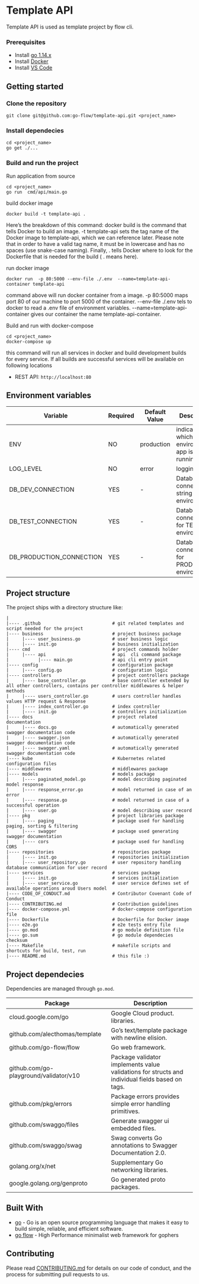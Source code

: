 # Template API

Template API is used as template project by flow cli.

### Prerequisites

- Install [go 1.14.x](https://golang.org)
- Install [Docker](https://docker.com/)
- Install [VS Code](https://code.visualstudio.com/)

## Getting started

### Clone the repository

```
git clone git@github.com:go-flow/template-api.git <project_name>
```

### Install dependecies

```
cd <project_name>
go get ./...
```

### Build and run the project

Run application from source

```
cd <project_name>
go run  cmd/api/main.go
```

build docker image

```
docker build -t template-api .
```

Here’s the breakdown of this command: docker build is the command that tells Docker to build an image. -t template-api sets the tag name of the Docker image to template-api, which we can reference later. Please note that in order to have a valid tag name, it must be in lowercase and has no spaces (use snake-case naming). Finally, . tells Docker where to look for the Dockerfile that is needed for the build ( . means here).

run docker image

```
docker run  -p 80:5000 --env-file ./.env  --name=template-api-container template-api
```

command above will run docker container from a image. -p 80:5000 maps port 80 of our machine to port 5000 of the container.
--env-file ./.env tels to docker to read a .env file of environment variables. --name=template-api-container gives our container the name template-api-container.

Build and run with docker-compose

```
cd <project_name>
docker-compose up
```

this command will run all services in docker and build development builds for every service. If all builds are successful services will be available on following locations

- REST API: `http://localhost:80`

## Environment variables

| Variable                       | Required | Default Value | Description                                    |
| -------------------------------| -------- | ------------- | ---------------------------------------------- |
| ENV                            | NO       | production    | indicates in which environment app is running  |
| LOG_LEVEL                      | NO       | error         | logging level                                  |
| DB_DEV_CONNECTION              | YES      | -             | Database connection string for DEV environment |
| DB_TEST_CONNECTION             | YES      | -             | Database connection for TEST environment       |
| DB_PRODUCTION_CONNECTION       | YES      | -             | Database connection for PRODUCTION environment |



## Project structure

The project ships with a directory structure like:

```
|
|---- .github                           # git related templates and script needed for the project
|---- business                          # project business package
|     |---- user_business.go            # user business logic
|     |---- init.go                     # business initialization
|---- cmd                               # project commands holder
|     |---- api                         # api  cli command package
|           |---- main.go               # api cli entry point
|---- config                            # configuration package
|     |---- config.go                   # configuration logic
|---- controllers                       # project controllers package
|     |---- base_controller.go          # base controller extended by all other controllers, contains per controller middlewares & helper methods
|     |---- users_controller.go         # users controller handles values HTTP request & Response
|     |---- index_controller.go         # index controller
|     |---- init.go                     # controllers initialization
|---- docs                              # project related documentation
|     |---- docs.go                     # automatically generated swagger documentation code
|     |---- swagger.json                # automatically generated swagger documentation code
|     |---- swagger.yaml                # automatically generated swagger documentation code
|---- kube                              # Kubernetes related configuration files
|---- middlewares                       # middlewares package
|---- models                            # models package
|     |---- paginated_model.go          # model describing paginated model response
|     |---- response_error.go           # model returned in case of an error
|     |---- response.go                 # model returned in case of a successful operation
|     |---- user.go                     # model describing user record
|---- pkg                               # project libraries package
|     |---- paging                      # package used for handling paging, sorting & filtering
|     |---- swagger                     # package used generating swagger documentation
|     |---- cors                        # package used for handling CORS
|---- repositories                      # repositories package
|     |---- init.go                     # repositories initialization
|     |---- user_repository.go          # user repository handling database communication for user record
|---- services                          # services package
|     |---- init.go                     # services initialization
|     |---- user_service.go             # user service defines set of available operations aroud Users model
|---- CODE_OF_CONDUCT.md                # Contributor Covenant Code of Conduct
|---- CONTRIBUTING.md                   # Contribution guidelines
|---- docker-compose.yml                # docker-compose configuration file
|---- Dockerfile                        # Dockerfile for Docker image
|---- e2e.go                            # e2e tests entry file
|---- go.mod                            # go module definition file
|---- go.sum                            # go module dependecies checksum
|---- Makefile                          # makefile scripts and shortcuts for build, test, run
|---- README.md                         # this file :)
```

## Project dependecies

Dependencies are managed through `go.mod`.

| Package                             | Description                               |
| ----------------------------------- | ----------------------------------------- |
| cloud.google.com/go             | Google Cloud product. libraries.                          |
| github.com/alecthomas/template      | Go’s text/template package with newline elision.                   |
| github.com/go-flow/flow             | Go web framework.                          |
| github.com/go-playground/validator/v10 | Package validator implements value validations for structs and individual fields based on tags.                  |
| github.com/pkg/errors    | Package errors provides simple error handling primitives.               |
| github.com/swaggo/files                | Generate swagger ui embedded files.  |
| github.com/swaggo/swag                | Swag converts Go annotations to Swagger Documentation 2.0.  |
| golang.org/x/net                | Supplementary Go networking libraries.  |
| google.golang.org/genproto            | Go generated proto packages.  |


## Built With

- [go](https://golang.org/) - Go is an open source programming language that makes it easy to build simple, reliable, and efficient software.
- [go flow](https://github.com/go-flow/flow/) - High Performance minimalist web framework for gophers


## Contributing

Please read [CONTRIBUTING.md](https://github.com/go-flow/template-api/blob/master/CONTRIBUTING.md) for details on our code of conduct, and the process for submitting pull requests to us.
